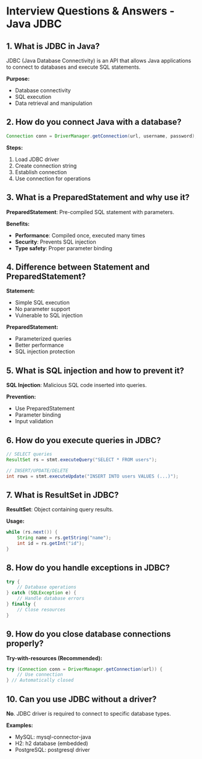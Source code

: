# Interview Questions & Answers - Java JDBC

## 1. What is JDBC in Java?
JDBC (Java Database Connectivity) is an API that allows Java applications to connect to databases and execute SQL statements.

**Purpose:**
- Database connectivity
- SQL execution
- Data retrieval and manipulation

## 2. How do you connect Java with a database?
```java
Connection conn = DriverManager.getConnection(url, username, password);
```

**Steps:**
1. Load JDBC driver
2. Create connection string
3. Establish connection
4. Use connection for operations

## 3. What is a PreparedStatement and why use it?
**PreparedStatement**: Pre-compiled SQL statement with parameters.

**Benefits:**
- **Performance**: Compiled once, executed many times
- **Security**: Prevents SQL injection
- **Type safety**: Proper parameter binding

## 4. Difference between Statement and PreparedStatement?
**Statement:**
- Simple SQL execution
- No parameter support
- Vulnerable to SQL injection

**PreparedStatement:**
- Parameterized queries
- Better performance
- SQL injection protection

## 5. What is SQL injection and how to prevent it?
**SQL Injection**: Malicious SQL code inserted into queries.

**Prevention:**
- Use PreparedStatement
- Parameter binding
- Input validation

## 6. How do you execute queries in JDBC?
```java
// SELECT queries
ResultSet rs = stmt.executeQuery("SELECT * FROM users");

// INSERT/UPDATE/DELETE
int rows = stmt.executeUpdate("INSERT INTO users VALUES (...)");
```

## 7. What is ResultSet in JDBC?
**ResultSet**: Object containing query results.

**Usage:**
```java
while (rs.next()) {
    String name = rs.getString("name");
    int id = rs.getInt("id");
}
```

## 8. How do you handle exceptions in JDBC?
```java
try {
    // Database operations
} catch (SQLException e) {
    // Handle database errors
} finally {
    // Close resources
}
```

## 9. How do you close database connections properly?
**Try-with-resources (Recommended):**
```java
try (Connection conn = DriverManager.getConnection(url)) {
    // Use connection
} // Automatically closed
```

## 10. Can you use JDBC without a driver?
**No**. JDBC driver is required to connect to specific database types.

**Examples:**
- MySQL: mysql-connector-java
- H2: h2 database (embedded)
- PostgreSQL: postgresql driver
